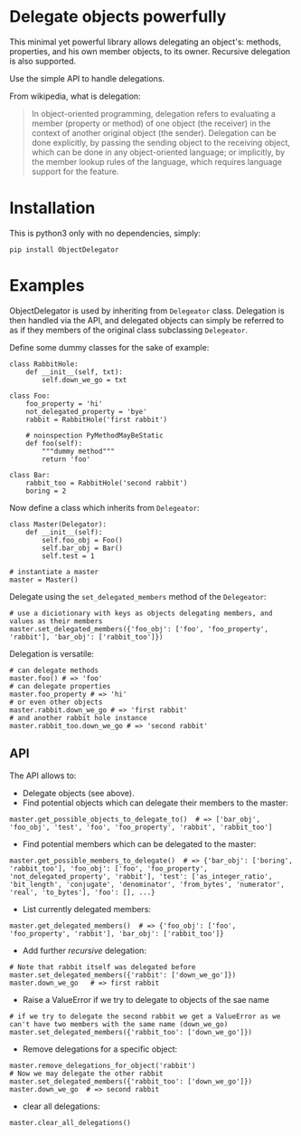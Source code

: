 # Delegate objects powerfully
This minimal yet powerful library allows delegating an object's: methods, properties, and his own member objects, to its owner. Recursive delegation is also supported.

Use the simple API to handle delegations.

From wikipedia, what is delegation:
> In object-oriented programming, delegation refers to evaluating a member
> (property or method) of one object (the receiver) in the context of another
> original object (the sender). Delegation can be done explicitly, by passing
> the sending object to the receiving object, which can be done in any
> object-oriented language; or implicitly, by the member lookup rules of the
> language, which requires language support for the feature.


# Installation

This is python3 only with no dependencies, simply:

    pip install ObjectDelegator

# Examples
ObjectDelegator is used by inheriting from `Delegeator` class. Delegation is then handled via the API, and delegated 
objects can simply be referred to as if they members of the original class subclassing `Delegeator`.

Define some dummy classes for the sake of example:

```
class RabbitHole:
    def __init__(self, txt):
        self.down_we_go = txt

class Foo:
    foo_property = 'hi'
    not_delegated_property = 'bye'
    rabbit = RabbitHole('first rabbit')

    # noinspection PyMethodMayBeStatic
    def foo(self):
        """dummy method"""
        return 'foo'

class Bar:
    rabbit_too = RabbitHole('second rabbit')
    boring = 2
```

Now define a class which inherits from `Delegeator`:

```
class Master(Delegator):
    def __init__(self):
        self.foo_obj = Foo()
        self.bar_obj = Bar()
        self.test = 1

# instantiate a master
master = Master()
```

Delegate using the `set_delegated_members` method of the `Delegeator`:

```
# use a diciotionary with keys as objects delegating members, and values as their members 
master.set_delegated_members({'foo_obj': ['foo', 'foo_property', 'rabbit'], 'bar_obj': ['rabbit_too']})
```

Delegation is versatile:

```
# can delegate methods
master.foo() # => 'foo'
# can delegate properties
master.foo_property # => 'hi'
# or even other objects
master.rabbit.down_we_go # => 'first rabbit'
# and another rabbit hole instance
master.rabbit_too.down_we_go # => 'second rabbit'
```

## API
The API allows to:

 - Delegate objects (see above).
 - Find potential objects which can delegate their members to the master:
 
```
master.get_possible_objects_to_delegate_to()  # => ['bar_obj', 'foo_obj', 'test', 'foo', 'foo_property', 'rabbit', 'rabbit_too']
```
 
 - Find potential members which can be delegated to the master:

```
master.get_possible_members_to_delegate()  # => {'bar_obj': ['boring', 'rabbit_too'], 'foo_obj': ['foo', 'foo_property', 'not_delegated_property', 'rabbit'], 'test': ['as_integer_ratio', 'bit_length', 'conjugate', 'denominator', 'from_bytes', 'numerator', 'real', 'to_bytes'], 'foo': [], ...}
```

 - List currently delegated members:

```
master.get_delegated_members()  # => {'foo_obj': ['foo', 'foo_property', 'rabbit'], 'bar_obj': ['rabbit_too']}
```

 - Add further _recursive_ delegation:

```
# Note that rabbit itself was delegated before
master.set_delegated_members({'rabbit': ['down_we_go']})
master.down_we_go   # => first rabbit
```

 - Raise a ValueError if we try to delegate to objects of the sae name

```
# if we try to delegate the second rabbit we get a ValueError as we can't have two members with the same name (down_we_go)
master.set_delegated_members({'rabbit_too': ['down_we_go']})
```

 - Remove delegations for a specific object:

```
master.remove_delegations_for_object('rabbit')
# Now we may delegate the other rabbit
master.set_delegated_members({'rabbit_too': ['down_we_go']})
master.down_we_go  # => second rabbit
```

 - clear all delegations:

```
master.clear_all_delegations()
```